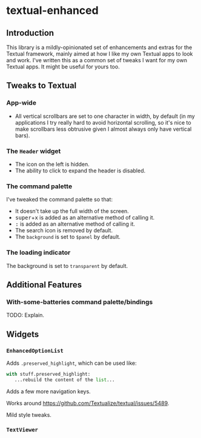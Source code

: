 # textual-enhanced

## Introduction

This library is a mildly-opinionated set of enhancements and extras for the
Textual framework, mainly aimed at how I like my own Textual apps to look
and work. I've written this as a common set of tweaks I want for my own
Textual apps. It might be useful for yours too.

## Tweaks to Textual

### App-wide

- All vertical scrollbars are set to one character in width, by default (in
  my applications I try really hard to avoid horizontal scrolling, so it's
  nice to make scrollbars less obtrusive given I almost always only have
  vertical bars).

### The `Header` widget

- The icon on the left is hidden.
- The ability to click to expand the header is disabled.

### The command palette

I've tweaked the command palette so that:

- It doesn't take up the full width of the screen.
- <kbd>super</kbd>+<kbd>x</kbd> is added as an alternative method of calling
  it.
- <kbd>:</kbd> is added as an alternative method of calling it.
- The search icon is removed by default.
- The `background` is set to `$panel` by default.

### The loading indicator

The background is set to `transparent` by default.

## Additional Features

### With-some-batteries command palette/bindings

TODO: Explain.

## Widgets

### `EnhancedOptionList`

Adds `.preserved_highlight`, which can be used like:

```python
with stuff.preserved_highlight:
   ...rebuild the content of the list...
```

Adds a few more navigation keys.

Works around https://github.com/Textualize/textual/issues/5489.

Mild style tweaks.

### `TextViewer`


[//]: # (README.md ends here)
